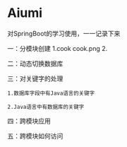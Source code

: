 # Aiumi
对SpringBoot的学习使用，一一记录下来

一：分模块创建
    1.cook
    cook.png
    2.
    

二：动态切换数据库

三：对关键字的处理
    
    1.数据库字段中有Java语言的关键字
    
    2.Java语言中有数据库的关键字

四：跨模块应用

五：跨模块如何访问



